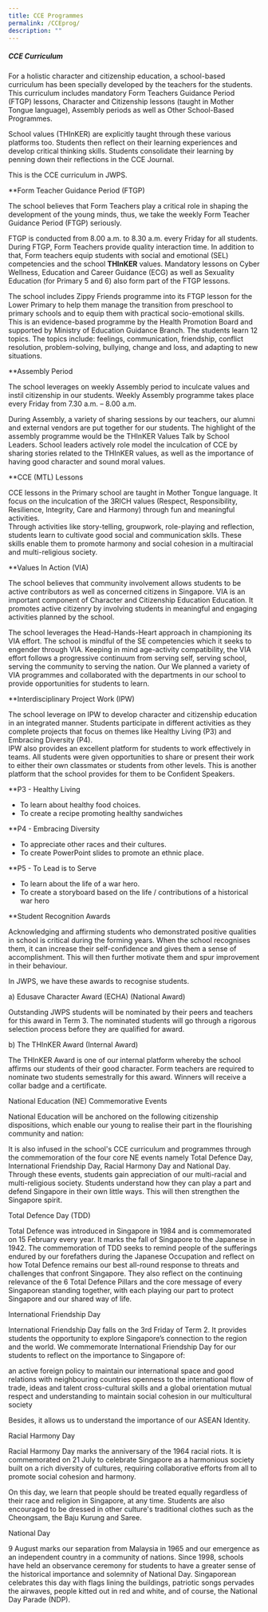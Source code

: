 ```yaml
---
title: CCE Programmes
permalink: /CCEprog/
description: ""
---
```

##### CCE Curriculum

For a holistic character and citizenship education, a school-based curriculum has been specially developed by the teachers for the students. This curriculum includes mandatory Form Teachers Guidance Period (FTGP) lessons, Character and Citizenship lessons (taught in Mother Tongue language), Assembly periods as well as Other School-Based Programmes.

 School values (THInKER) are explicitly taught through these various platforms too. Students then reflect on their learning experiences and develop critical thinking skills. Students consolidate their learning by penning down their reflections in the CCE Journal.

This is the CCE curriculum in JWPS.

**Form Teacher Guidance Period (FTGP)

The school believes that Form Teachers play a critical role in shaping the development of the young minds, thus, we take the weekly Form Teacher Guidance Period (FTGP) seriously.   

 

FTGP is conducted from 8.00 a.m. to 8.30 a.m. every Friday for all students. During FTGP, Form Teachers provide quality interaction time. In addition to that, Form teachers equip students with social and emotional (SEL) competencies and the school **THInKER** values.  Mandatory lessons on Cyber Wellness, Education and Career Guidance (ECG) as well as Sexuality Education (for Primary 5 and 6) also form part of the FTGP lessons.

The school includes Zippy Friends programme into its FTGP lesson for the Lower Primary to help them manage the transition from preschool to primary schools and to equip them with practical socio-emotional skills. This is an evidence-based programme by the Health Promotion Board and supported by Ministry of Education Guidance Branch. The students learn 12 topics. The topics include: feelings, communication, friendship, conflict resolution, problem-solving, bullying, change and loss, and adapting to new situations.


**Assembly Period

The school leverages on weekly Assembly period to inculcate values and instil citizenship in our students. Weekly Assembly programme takes place every Friday from 7.30 a.m. – 8.00 a.m.

During Assembly, a variety of sharing sessions by our teachers, our alumni and external vendors are put together for our students. The highlight of the assembly programme would be the THInKER Values Talk by School Leaders. School leaders actively role model the inculcation of CCE by sharing stories related to the THInKER values, as well as the importance of having good character and sound moral values.

**CCE (MTL) Lessons

CCE lessons in the Primary school are taught in Mother Tongue language. It focus on the inculcation of the 3RICH values (Respect, Responsibility, Resilience, Integrity, Care and Harmony) through fun and meaningful activities.<br>
Through activities like story-telling, groupwork, role-playing and reflection, students learn to cultivate good social and communication sklls. These skills enable them to promote harmony and social cohesion in a multiracial and multi-religious society.

 

**Values In Action (VIA)

The school believes that community involvement allows students to be active contributors as well as concerned citizens in Singapore. VIA is an important component of Character and Citizenship Education Education. It promotes active citizenry by involving students in meaningful and engaging activities planned by the school.

 

The school leverages the Head-Hands-Heart approach in championing its VIA effort. The school is mindful of the SE competencies which it seeks to engender through VIA. Keeping in mind age-activity compatibility, the VIA effort follows a progressive continuum from serving self, serving school, serving the community to serving the nation. Our We planned a variety of VIA programmes and collaborated with the departments in our school to provide opportunities for students to learn.

**Interdisciplinary Project Work (IPW)

The school leverage on IPW to develop character and citizenship education in an  integrated  manner. Students participate in different activities as they complete projects that focus on themes like Healthy Living (P3) and Embracing Diversity (P4).<br>
IPW also provides an excellent platform for students to work effectively in teams.  All students were given opportunities to share or present their work to either their own classmates or students from other levels.  This is another platform that the school provides for them to be Confident Speakers.

**P3 - Healthy Living<br>

* To learn about healthy food choices.
* To create a recipe promoting healthy sandwiches

**P4 - Embracing Diversity<br>

* To appreciate other races and their cultures.
* To create PowerPoint slides to promote an ethnic place.

**P5 - To Lead is to Serve<br>

* To  learn about the life of a war hero.
* To create a storyboard based on the life / contributions of a historical war hero

**Student Recognition Awards

Acknowledging and affirming students who demonstrated positive qualities in school is critical during the forming years. When the school recognises them, it can increase their self-confidence and gives them a sense of accomplishment. This will then further motivate them and spur improvement in their behaviour.

In JWPS, we have these awards to recognise students.



a)    Edusave Character Award (ECHA) (National Award)

Outstanding JWPS students will be nominated by their peers and teachers for this award in Term 3. The nominated students will go through a rigorous selection process before they are qualified for award.

 

b)    The THInKER Award (Internal Award)

The THInKER Award is one of our internal platform whereby the school affirms our students of their good character. Form teachers are required to nominate two students semestrally for this award. Winners will receive a collar badge and a certificate.

National Education (NE) Commemorative Events



National Education will be anchored on the following citizenship dispositions, which enable our young to realise their part in the flourishing community and nation:


It is also infused in the school's CCE curriculum and programmes through the commemoration of the four core NE events namely Total Defence Day, International Friendship Day, Racial Harmony Day and National Day. Through these events, students gain appreciation of our multi-racial and multi-religious society. Students understand how they can play a part and defend Singapore in their own little ways. This will then strengthen the Singapore spirit.  



Total Defence Day (TDD)

Total Defence was introduced in Singapore in 1984 and is commemorated on 15 February every year. It marks the fall of Singapore to the Japanese in 1942. The commemoration of TDD seeks to remind people of the sufferings endured by our forefathers during the Japanese Occupation and reflect on how Total Defence remains our best all-round response to threats and challenges that confront Singapore. They also reflect on the continuing relevance of the 6 Total Defence Pillars and the core message of every Singaporean standing together, with each playing our part to protect Singapore and our shared way of life. 

International Friendship Day

International Friendship Day falls on the 3rd Friday of Term 2. It provides students the opportunity to explore Singapore’s connection to the region and the world. We commemorate International Friendship Day for our students to reflect on the importance to Singapore of:

an active foreign policy to maintain our international space and good relations with neighbouring countries
openness to the international flow of trade, ideas and talent
cross-cultural skills and a global orientation
mutual respect and understanding to maintain social cohesion in our multicultural society


Besides, it allows us to understand the importance of our ASEAN Identity.

Racial Harmony Day 

Racial Harmony Day marks the anniversary of the 1964 racial riots. It is commemorated on 21 July to celebrate Singapore as a harmonious society built on a rich diversity of cultures, requiring collaborative efforts from all to promote social cohesion and harmony.

On this day, we learn that people should be treated equally regardless of their race and religion in Singapore, at any time. Students are also encouraged to be dressed in other culture's traditional clothes such as the Cheongsam, the Baju Kurung and Saree. 

National Day

9 August marks our separation from Malaysia in 1965 and our emergence as an independent country in a community of nations. Since 1998, schools have held an observance ceremony for students to have a greater sense of the historical importance and solemnity of National Day. Singaporean celebrates this day with flags lining the buildings, patriotic songs pervades the airwaves, people kitted out in red and white, and of course, the National Day Parade (NDP).